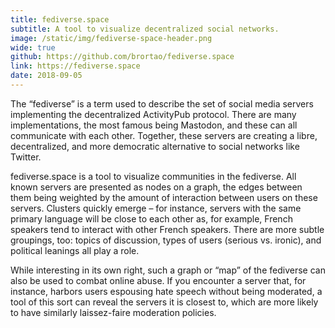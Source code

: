 ```yaml
---
title: fediverse.space
subtitle: A tool to visualize decentralized social networks.
image: /static/img/fediverse-space-header.png
wide: true
github: https://github.com/brortao/fediverse.space
link: https://fediverse.space
date: 2018-09-05
---
```


The “fediverse” is a term used to describe the set of social media servers implementing the decentralized ActivityPub protocol. There are many implementations, the most famous being Mastodon, and these can all communicate with each other. Together, these servers are creating a libre, decentralized, and more democratic alternative to social networks like Twitter.

fediverse.space is a tool to visualize communities in the fediverse. All known servers are presented as nodes on a graph, the edges between them being weighted by the amount of interaction between users on these servers. Clusters quickly emerge – for instance, servers with the same primary language will be close to each other as, for example, French speakers tend to interact with other French speakers. There are more subtle groupings, too: topics of discussion, types of users (serious vs. ironic), and political leanings all play a role.

While interesting in its own right, such a graph or “map” of the fediverse can also be used to combat online abuse. If you encounter a server that, for instance, harbors users espousing hate speech without being moderated, a tool of this sort can reveal the servers it is closest to, which are more likely to have similarly laissez-faire moderation policies.

